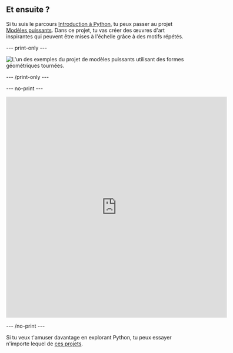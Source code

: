 ## Et ensuite ?

Si tu suis le parcours [Introduction à Python](https://projects.raspberrypi.org/en/pathways/python-intro), tu peux passer au projet [Modèles puissants](https://projects.raspberrypi.org/en/projects/powerful-patterns). Dans ce projet, tu vas créer des œuvres d'art inspirantes qui peuvent être mises à l'échelle grâce à des motifs répétés.

--- print-only ---

![L'un des exemples du projet de modèles puissants utilisant des formes géométriques tournées.](images/kek-project.png)

--- /print-only ---

--- no-print ---

<iframe src="https://editor.raspberrypi.org/en/embed/viewer/repeated-patterns-example" width="600" height="600" frameborder="0" marginwidth="0" marginheight="0" allowfullscreen>
</iframe>

--- /no-print ---

Si tu veux t'amuser davantage en explorant Python, tu peux essayer n'importe lequel de [ces projets](https://projects.raspberrypi.org/en/projects?software%5B%5D=python).

